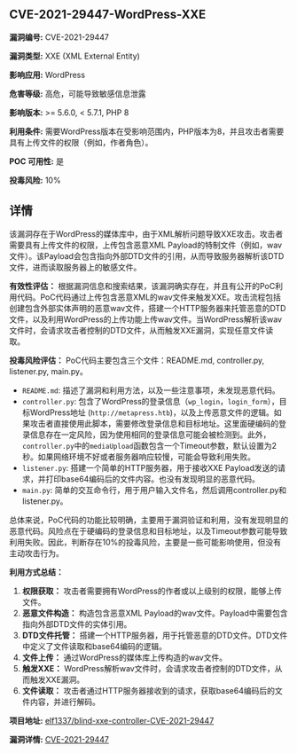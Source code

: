 ## CVE-2021-29447-WordPress-XXE

**漏洞编号:** CVE-2021-29447

**漏洞类型:** XXE (XML External Entity)

**影响应用:** WordPress

**危害等级:** 高危，可能导致敏感信息泄露

**影响版本:** >= 5.6.0, < 5.7.1, PHP 8

**利用条件:** 需要WordPress版本在受影响范围内，PHP版本为8，并且攻击者需要具有上传文件的权限（例如，作者角色）。

**POC 可用性:** 是

**投毒风险:** 10%

## 详情

该漏洞存在于WordPress的媒体库中，由于XML解析问题导致XXE攻击。攻击者需要具有上传文件的权限，上传包含恶意XML Payload的特制文件（例如，wav文件）。该Payload会包含指向外部DTD文件的引用，从而导致服务器解析该DTD文件，进而读取服务器上的敏感文件。

**有效性评估：**
根据漏洞信息和搜索结果，该漏洞确实存在，并且有公开的PoC利用代码。PoC代码通过上传包含恶意XML的wav文件来触发XXE。攻击流程包括创建包含外部实体声明的恶意wav文件，搭建一个HTTP服务器来托管恶意的DTD文件，以及利用WordPress的上传功能上传wav文件。当WordPress解析该wav文件时，会请求攻击者控制的DTD文件，从而触发XXE漏洞，实现任意文件读取。

**投毒风险评估：**
PoC代码主要包含三个文件：README.md, controller.py, listener.py, main.py。
*   `README.md`: 描述了漏洞和利用方法，以及一些注意事项，未发现恶意代码。
*   `controller.py`: 包含了WordPress的登录信息（`wp_login`，`login_form`），目标WordPress地址 (`http://metapress.htb`)，以及上传恶意文件的逻辑。如果攻击者直接使用此脚本，需要修改登录信息和目标地址。这里面硬编码的登录信息存在一定风险，因为使用相同的登录信息可能会被检测到。此外，`controller.py`中的`mediaUpload`函数包含一个Timeout参数，默认设置为2秒。如果网络环境不好或者服务器响应较慢，可能会导致利用失败。
*   `listener.py`: 搭建一个简单的HTTP服务器，用于接收XXE Payload发送的请求，并打印base64编码后的文件内容。也没有发现明显的恶意代码。
*   `main.py`: 简单的交互命令行，用于用户输入文件名，然后调用controller.py和listener.py。

总体来说，PoC代码的功能比较明确，主要用于漏洞验证和利用，没有发现明显的恶意代码。风险点在于硬编码的登录信息和目标地址，以及Timeout参数可能导致利用失败。因此，判断存在10%的投毒风险，主要是一些可能影响使用，但没有主动攻击行为。

**利用方式总结：**
1.  **权限获取：** 攻击者需要拥有WordPress的作者或以上级别的权限，能够上传文件。
2.  **恶意文件构造：** 构造包含恶意XML Payload的wav文件。Payload中需要包含指向外部DTD文件的实体引用。
3.  **DTD文件托管：** 搭建一个HTTP服务器，用于托管恶意的DTD文件。DTD文件中定义了文件读取和base64编码的逻辑。
4.  **文件上传：** 通过WordPress的媒体库上传构造的wav文件。
5.  **触发XXE：** WordPress解析wav文件时，会请求攻击者控制的DTD文件，从而触发XXE漏洞。
6.  **文件读取：** 攻击者通过HTTP服务器接收到的请求，获取base64编码后的文件内容，并进行解码。

**项目地址:** [elf1337/blind-xxe-controller-CVE-2021-29447](https://github.com/elf1337/blind-xxe-controller-CVE-2021-29447)

**漏洞详情:** [CVE-2021-29447](https://nvd.nist.gov/vuln/detail/CVE-2021-29447)